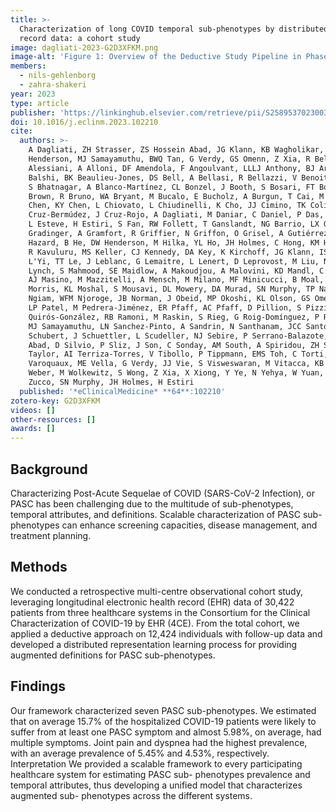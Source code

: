 ```yaml
---
title: >-
  Characterization of long COVID temporal sub-phenotypes by distributed representation learning from electronic health
  record data: a cohort study
image: dagliati-2023-G2D3XFKM.png
image-alt: 'Figure 1: Overview of the Deductive Study Pipeline in Phase 1 of the Study'
members:
  - nils-gehlenborg
  - zahra-shakeri
year: 2023
type: article
publisher: 'https://linkinghub.elsevier.com/retrieve/pii/S2589537023003875'
doi: 10.1016/j.eclinm.2023.102210
cite:
  authors: >-
    A Dagliati, ZH Strasser, ZS Hossein Abad, JG Klann, KB Wagholikar, R Mesa, S Visweswaran, M Morris, Y Luo, DW
    Henderson, MJ Samayamuthu, BWQ Tan, G Verdy, GS Omenn, Z Xia, R Bellazzi, JR Aaron, G Agapito, A Albayrak, G Albi, M
    Alessiani, A Alloni, DF Amendola, F Angoulvant, LLLJ Anthony, BJ Aronow, F Ashraf, A Atz, P Avillach, PS Azevedo, J
    Balshi, BK Beaulieu-Jones, DS Bell, A Bellasi, R Bellazzi, V Benoit, M Beraghi, JL Bernal-Sobrino, M Bernaux, R Bey,
    S Bhatnagar, A Blanco-Martínez, CL Bonzel, J Booth, S Bosari, FT Bourgeois, RL Bradford, GA Brat, S Bréant, NW
    Brown, R Bruno, WA Bryant, M Bucalo, E Bucholz, A Burgun, T Cai, M Cannataro, A Carmona, C Caucheteux, J Champ, J
    Chen, KY Chen, L Chiovato, L Chiudinelli, K Cho, JJ Cimino, TK Colicchio, S Cormont, S Cossin, JB Craig, JL
    Cruz-Bermúdez, J Cruz-Rojo, A Dagliati, M Daniar, C Daniel, P Das, B Devkota, A Dionne, R Duan, J Dubiel, SL DuVall,
    L Esteve, H Estiri, S Fan, RW Follett, T Ganslandt, NG Barrio, LX Garmire, N Gehlenborg, EJ Getzen, A Geva, T
    Gradinger, A Gramfort, R Griffier, N Griffon, O Grisel, A Gutiérrez-Sacristán, L Han, DA Hanauer, C Haverkamp, DY
    Hazard, B He, DW Henderson, M Hilka, YL Ho, JH Holmes, C Hong, KM Huling, MR Hutch, RW Issitt, AS Jannot, V Jouhet,
    R Kavuluru, MS Keller, CJ Kennedy, DA Key, K Kirchoff, JG Klann, IS Kohane, ID Krantz, D Kraska, AK Krishnamurthy, S
    L'Yi, TT Le, J Leblanc, G Lemaitre, L Lenert, D Leprovost, M Liu, NH Will Loh, Q Long, S Lozano-Zahonero, Y Luo, KE
    Lynch, S Mahmood, SE Maidlow, A Makoudjou, A Malovini, KD Mandl, C Mao, A Maram, P Martel, MR Martins, JS Marwaha,
    AJ Masino, M Mazzitelli, A Mensch, M Milano, MF Minicucci, B Moal, TM Ahooyi, JH Moore, C Moraleda, JS Morris, M
    Morris, KL Moshal, S Mousavi, DL Mowery, DA Murad, SN Murphy, TP Naughton, CT Breda Neto, A Neuraz, J Newburger, KY
    Ngiam, WFM Njoroge, JB Norman, J Obeid, MP Okoshi, KL Olson, GS Omenn, N Orlova, BD Ostasiewski, NP Palmer, N Paris,
    LP Patel, M Pedrera-Jiménez, ER Pfaff, AC Pfaff, D Pillion, S Pizzimenti, HU Prokosch, RA Prudente, A Prunotto, V
    Quirós-González, RB Ramoni, M Raskin, S Rieg, G Roig-Domínguez, P Rojo, P Rubio-Mayo, P Sacchi, C Sáez, E Salamanca,
    MJ Samayamuthu, LN Sanchez-Pinto, A Sandrin, N Santhanam, JCC Santos, FJ Sanz Vidorreta, M Savino, ER Schriver, P
    Schubert, J Schuettler, L Scudeller, NJ Sebire, P Serrano-Balazote, P Serre, A Serret-Larmande, M Shah, ZS Hossein
    Abad, D Silvio, P Sliz, J Son, C Sonday, AM South, A Spiridou, ZH Strasser, ALM Tan, BWQ Tan, BWL Tan, SE Tanni, DM
    Taylor, AI Terriza-Torres, V Tibollo, P Tippmann, EMS Toh, C Torti, EM Trecarichi, YJ Tseng, AK Vallejos, G
    Varoquaux, ME Vella, G Verdy, JJ Vie, S Visweswaran, M Vitacca, KB Wagholikar, LR Waitman, X Wang, D Wassermann, GM
    Weber, M Wolkewitz, S Wong, Z Xia, X Xiong, Y Ye, N Yehya, W Yuan, A Zambelli, HG Zhang, D Zo¨ller, V Zuccaro, C
    Zucco, SN Murphy, JH Holmes, H Estiri
  published: '*eClinicalMedicine* **64**:102210'
zotero-key: G2D3XFKM
videos: []
other-resources: []
awards: []
---
```


## Background

Characterizing Post-Acute Sequelae of COVID (SARS-CoV-2 Infection), or PASC has been challenging
due to the multitude of sub-phenotypes, temporal attributes, and definitions. Scalable characterization of PASC
sub-phenotypes can enhance screening capacities, disease management, and treatment planning.

## Methods

We conducted a retrospective multi-centre observational cohort study, leveraging longitudinal electronic
health record (EHR) data of 30,422 patients from three healthcare systems in the Consortium for the Clinical
Characterization of COVID-19 by EHR (4CE). From the total cohort, we applied a deductive approach on 12,424
individuals with follow-up data and developed a distributed representation learning process for providing
augmented definitions for PASC sub-phenotypes.
## Findings

Our framework characterized seven PASC sub-phenotypes. We estimated that on average 15.7% of the
hospitalized COVID-19 patients were likely to suffer from at least one PASC symptom and almost 5.98%, on
average, had multiple symptoms. Joint pain and dyspnea had the highest prevalence, with an average prevalence
of 5.45% and 4.53%, respectively.
Interpretation We provided a scalable framework to every participating healthcare system for estimating PASC sub-
phenotypes prevalence and temporal attributes, thus developing a unified model that characterizes augmented sub-
phenotypes across the different systems.
